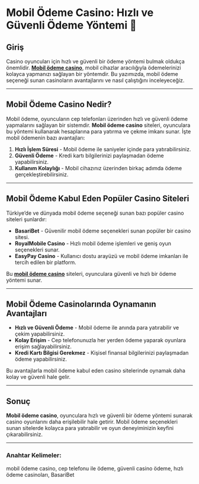 # Mobil Ödeme Casino: Hızlı ve Güvenli Ödeme Yöntemi 📲

## Giriş

Casino oyuncuları için hızlı ve güvenli bir ödeme yöntemi bulmak oldukça önemlidir. **[Mobil ödeme casino](https://casinotr.link/gWCRZ4)**, mobil cihazlar aracılığıyla ödemelerinizi kolayca yapmanızı sağlayan bir yöntemdir. Bu yazımızda, mobil ödeme seçeneği sunan casinoların avantajlarını ve nasıl çalıştığını inceleyeceğiz.

---

## Mobil Ödeme Casino Nedir?

Mobil ödeme, oyuncuların cep telefonları üzerinden hızlı ve güvenli ödeme yapmalarını sağlayan bir sistemdir. **Mobil ödeme casino** siteleri, oyunculara bu yöntemi kullanarak hesaplarına para yatırma ve çekme imkanı sunar. İşte mobil ödemenin bazı avantajları:

1. **Hızlı İşlem Süresi** - Mobil ödeme ile saniyeler içinde para yatırabilirsiniz.
2. **Güvenli Ödeme** - Kredi kartı bilgilerinizi paylaşmadan ödeme yapabilirsiniz.
3. **Kullanım Kolaylığı** - Mobil cihazınız üzerinden birkaç adımda ödeme gerçekleştirebilirsiniz.

---

## Mobil Ödeme Kabul Eden Popüler Casino Siteleri

Türkiye’de ve dünyada mobil ödeme seçeneği sunan bazı popüler casino siteleri şunlardır:

- **BasariBet** - Güvenilir mobil ödeme seçenekleri sunan popüler bir casino sitesi.
- **RoyalMobile Casino** - Hızlı mobil ödeme işlemleri ve geniş oyun seçenekleri sunar.
- **EasyPay Casino** - Kullanıcı dostu arayüzü ve mobil ödeme imkanları ile tercih edilen bir platform.

Bu **[mobil ödeme casino](https://casinotr.link/gWCRZ4)** siteleri, oyunculara güvenli ve hızlı bir ödeme yöntemi sunar.

---

## Mobil Ödeme Casinolarında Oynamanın Avantajları

- **Hızlı ve Güvenli Ödeme** - Mobil ödeme ile anında para yatırabilir ve çekim yapabilirsiniz.
- **Kolay Erişim** - Cep telefonunuzla her yerden ödeme yaparak oyunlara erişim sağlayabilirsiniz.
- **Kredi Kartı Bilgisi Gerekmez** - Kişisel finansal bilgilerinizi paylaşmadan ödeme yapabilirsiniz.

Bu avantajlarla mobil ödeme kabul eden casino sitelerinde oynamak daha kolay ve güvenli hale gelir.

---

## Sonuç

**Mobil ödeme casino**, oyunculara hızlı ve güvenli bir ödeme yöntemi sunarak casino oyunlarını daha erişilebilir hale getirir. Mobil ödeme seçenekleri sunan sitelerde kolayca para yatırabilir ve oyun deneyiminizin keyfini çıkarabilirsiniz.

---

### Anahtar Kelimeler:
mobil ödeme casino, cep telefonu ile ödeme, güvenli casino ödeme, hızlı ödeme casinoları, BasariBet
